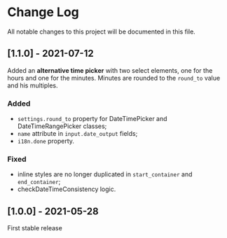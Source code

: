 # Change Log
All notable changes to this project will be documented in this file.

## [1.1.0] - 2021-07-12
Added an **alternative time picker** with two select elements, one for the hours and one for the minutes. Minutes are rounded to the `round_to` value and his multiples.

### Added
- `settings.round_to` property for DateTimePicker and DateTimeRangePicker classes;
- `name` attribute in `input.date_output` fields;
- `i18n.done` property.

### Fixed
- inline styles are no longer duplicated in `start_container` and `end_container`;
- checkDateTimeConsistency logic.

## [1.0.0] - 2021-05-28
First stable release
